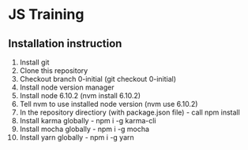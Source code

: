# JS Training

## Installation instruction

1. Install git
2. Clone this repository
3. Checkout branch 0-initial (git checkout 0-initial)
4. Install node version manager
5. Install node 6.10.2 (nvm install 6.10.2)
6. Tell nvm to use installed node version (nvm use 6.10.2)
7. In the repository directiory (with package.json file) - call npm install
8. Install karma globally - npm i -g karma-cli
9. Install mocha globally - npm i -g mocha
10. Install yarn globally - npm i -g yarn


